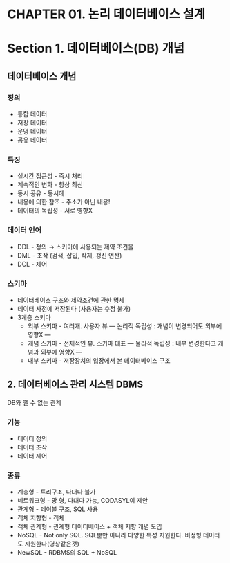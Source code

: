# CHAPTER 01. 논리 데이터베이스 설계

# Section 1. 데이터베이스(DB) 개념

## 데이터베이스 개념

### 정의

- 통합 데이터
- 저장 데이터
- 운영 데이터
- 공유 데이터

### 특징

- 실시간 접근성 - 즉시 처리
- 계속적인 변화 - 항상 최신
- 동시 공유 - 동시에
- 내용에 의한 참조 - 주소가 아닌 내용!
- 데이터의 독립성 - 서로 영향X

### 데이터 언어

- DDL - 정의 → 스키마에 사용되는 제약 조건을
- DML - 조작 (검색, 삽입, 삭제, 갱신 연산)
- DCL - 제어

### 스키마

- 데이터베이스 구조와 제약조건에 관한 명세
- 데이터 사전에 저장된다 (사용자는 수정 불가)
- 3계층 스키마
  - 외부 스키마 - 여러개. 사용자 뷰
    — 논리적 독립성 : 개념이 변경되어도 외부에 영향X —
  - 개념 스키마 - 전체적인 뷰. 스키마 대표
    — 물리적 독립성 : 내부 변경한다고 개념과 외부에 영향X —
  - 내부 스키마 - 저장장치의 입장에서 본 데이터베이스 구조

## 2. 데이터베이스 관리 시스템 DBMS

DB와 뗄 수 없는 관계

### 기능

- 데이터 정의
- 데이터 조작
- 데이터 제어

### 종류

- 계층형 - 트리구조, 다대다 불가
- 네트워크형 - 망 형, 다대다 가능, CODASYL이 제안
- 관계형 - 테이블 구조, SQL 사용
- 객체 지향형 - 객체
- 객체 관계형 - 관계형 데이터베이스 + 객체 지향 개념 도입
- NoSQL - Not only SQL. SQL뿐만 아니라 다양한 특성 지원한다. 비정형 데이터도 지원한다(영상같은것)
- NewSQL - RDBMS의 SQL + NoSQL
